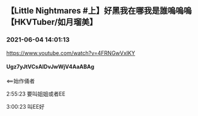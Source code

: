 ## 【Little Nightmares #上】好黑我在哪我是誰嗚嗚嗚【HKVTuber/如月瑠美】
### 2021-06-04 14:01:13
https://www.youtube.com/watch?v=4FRNGwVxIKY
#### Ugz7yJtVCsAIDvJwWjV4AaABAg
<==始作俑者

2:55:23 要叫姐姐或者EE

3:00:23 叫EE好

